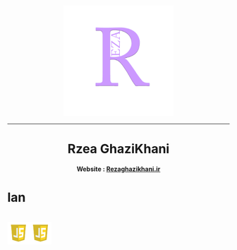 <div align='center'>
  <img src="./Logo-Reza.png" alt="logo rezaghazikhani" width='250px'/>
  <hr/>
  <h1>Rzea GhaziKhani</h1>
  <h4>Website :‌ <a href="https://rezaghazikhani.ir">Rezaghazikhani.ir<a/></h4>
  
</div>
<h1>lan<h1/>
      <img src="./js.webp" width='50px'/><img src="./js.webp" width='50px'/>
